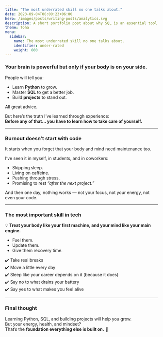 ```yaml
---
title: "The most underrated skill no one talks about."
date: 2023-09-04T06:00:23+06:00
hero: /images/posts/writing-posts/analytics.svg
description: A short portfolio post about why SQL is an essential tool for data analysis and how it helps turn raw data into insights.
theme: Toha
menu:
  sidebar:
    name: The most underrated skill no one talks about.
    identifier: under-rated
    weight: 600
---
```

### Your brain is powerful but only if your body is on your side.

People will tell you:  
- Learn **Python** to grow.  
- Master **SQL** to get a better job.  
- Build **projects** to stand out.  

All great advice.  

But here’s the truth I’ve learned through experience:  
**Before any of that… you have to learn how to take care of yourself.**  

---

### Burnout doesn’t start with code  
It starts when you forget that your body and mind need maintenance too.  

I’ve seen it in myself, in students, and in coworkers:  
- Skipping sleep.  
- Living on caffeine.  
- Pushing through stress.  
- Promising to rest *“after the next project.”*  

And then one day, nothing works — not your focus, not your energy, not even your code.  

---

### The most important skill in tech  
💡 **Treat your body like your first machine, and your mind like your main engine.**  

- Fuel them.  
- Update them.  
- Give them recovery time.  

✔️ Take real breaks  
✔️ Move a little every day  
✔️ Sleep like your career depends on it (because it does)  
✔️ Say no to what drains your battery  
✔️ Say yes to what makes you feel alive  

---

### Final thought  
Learning Python, SQL, and building projects will help you grow.  
But your energy, health, and mindset?  
That’s the **foundation everything else is built on.** 🚀